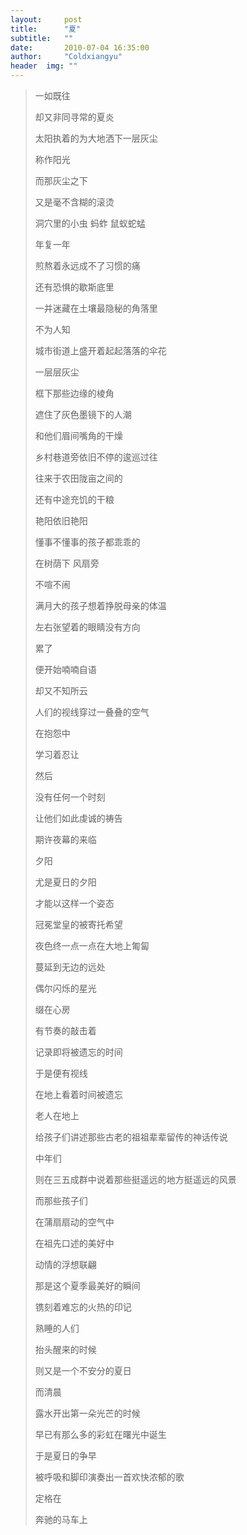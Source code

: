 ```yaml
---         
layout:     post    
title:      "夏"    
subtitle:   ""    
date:       2010-07-04 16:35:00    
author:     "Coldxiangyu"    
header  img: ""    
---        
```

>一如既往  
>
>却又非同寻常的夏炎  
>
>太阳执着的为大地洒下一层灰尘  
>
>称作阳光  
>
>而那灰尘之下  
>
>又是毫不含糊的滚烫  
>
>洞穴里的小虫  蚂蚱  鼠蚁蛇蜢  
>
>年复一年  
>
>煎熬着永远成不了习惯的痛  
>
>还有恐惧的歇斯底里  
>
>一并迷藏在土壤最隐秘的角落里  
>
>不为人知  
>
>城市街道上盛开着起起落落的伞花  
>
>一层层灰尘  
>
>框下那些边缘的棱角  
>
>遮住了灰色墨镜下的人潮  
>
>和他们眉间嘴角的干燥  
>
>乡村巷道旁依旧不停的逡巡过往  
>
>往来于农田陇亩之间的  
>
>还有中途充饥的干粮  
>
>艳阳依旧艳阳  
>
>懂事不懂事的孩子都乖乖的  
>
>在树荫下  风扇旁  
>
>不喧不闹  
>
>满月大的孩子想着挣脱母亲的体温  
>
>左右张望着的眼睛没有方向  
>
>累了  
>
>便开始喃喃自语  
>
>却又不知所云  
>
>人们的视线穿过一叠叠的空气  
>
>在抱怨中  
>
>学习着忍让  
>
>然后  
>
>没有任何一个时刻  
>
>让他们如此虔诚的祷告  
>
>期许夜幕的来临  
>
>夕阳  
>
>尤是夏日的夕阳  
>
>才能以这样一个姿态  
>
>冠冕堂皇的被寄托希望  
>
>夜色终一点一点在大地上匍匐  
>
>蔓延到无边的远处  
>
>偶尔闪烁的星光  
>
>缀在心房  
>
>有节奏的敲击着  
>
>记录即将被遗忘的时间  
>
>于是便有视线  
>
>在地上看着时间被遗忘  
>
>老人在地上  
>
>给孩子们讲述那些古老的祖祖辈辈留传的神话传说  
>
>中年们  
>
>则在三五成群中说着那些挺遥远的地方挺遥远的风景  
>
>而那些孩子们  
>
>在蒲扇扇动的空气中  
>
>在祖先口述的美好中  
>
>动情的浮想联翩  
>
>那是这个夏季最美好的瞬间  
>
>镌刻着难忘的火热的印记  
>
>熟睡的人们  
>
>抬头醒来的时候  
>
>则又是一个不安分的夏日  
>
>而清晨  
>
>露水开出第一朵光芒的时候  
>
>早已有那么多的彩虹在曙光中诞生  
>
>于是夏日的争早  
>
>被呼吸和脚印演奏出一首欢快浓郁的歌  
>
>定格在  
>
>奔驰的马车上  

